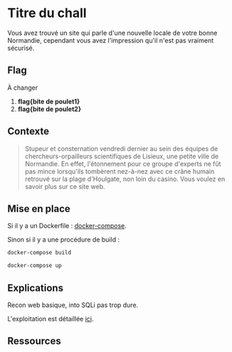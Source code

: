 # Titre du chall

Vous avez trouvé un site qui parle d'une nouvelle locale de votre bonne Normandie, cependant vous avez l'impression qu'il n'est pas vraiment sécurisé.

## Flag

À changer

1. __flag{bite de poulet1}__
2. __flag{bite de poulet2}__

## Contexte
> Stupeur et consternation vendredi dernier au sein des équipes de chercheurs-orpailleurs scientifiques de Lisieux, une petite ville de Normandie. En effet, l'étonnement pour ce groupe d'experts ne fût pas mince lorsqu'ils tombèrent nez-à-nez avec ce crâne humain retrouvé sur la plage d'Houlgate, non loin du casino.
Vous voulez en savoir plus sur ce site web.

## Mise en place

Si il y a un Dockerfile : [docker-compose](docker-compose.yml).

Sinon si il y a une procédure de build :
```bash
docker-compose build

docker-compose up
```

## Explications

Recon web basique, into SQLi pas trop dure.

L'exploitation est détaillée [ici](writeup.md).

## Ressources


